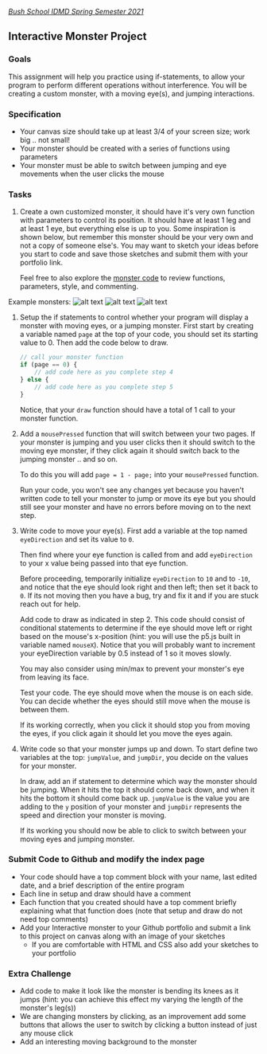 [_Bush School IDMD Spring Semester 2021_](https://chandrunarayan.github.io/idmd/)

## Interactive Monster Project

### Goals

This assignment will help you practice using if-statements, to allow your program to perform different operations without interference. You will be creating a custom monster, with a moving eye(s), and jumping interactions. 

### Specification

* Your canvas size should take up at least 3/4 of your screen size; work big .. not small!
* Your monster should be created with a series of functions using parameters
* Your monster must be able to switch between jumping and eye movements when the user clicks the mouse

### Tasks

1. Create a own customized monster, it should have it's very own function with parameters to control its position. It should have at least 1 leg and at least 1 eye, but everything else is up to you. Some inspiration is shown below, but remember this monster should be your very own and not a copy of someone else's. You may want to sketch your ideas before you start to code and save those sketches and submit them with your portfolio link.

	Feel free to also explore the [monster code](../code/monster) to review functions, parameters, style, and commenting.

Example monsters:
	![alt text][monster-1]
	![alt text][monster-2]
	![alt text][monster-3]

1. Setup the if statements to control whether your program will display a monster with moving eyes, or a jumping monster. First start by creating a variable named `page` at the top of your code, you should set its starting value to 0. Then add the code below to draw.

	```javascript
	// call your monster function
	if (page == 0) {
		// add code here as you complete step 4
	} else {
		// add code here as you complete step 5
	}
	```

	Notice, that your `draw` function should have a total of 1 call to your monster function.

1. Add a `mousePressed` function that will switch between your two pages. If your monster is jumping and you user clicks then it should switch to the moving eye monster, if they click again it should switch back to the jumping monster .. and so on.

	To do this you will add `page = 1 - page;` into your `mousePressed` function.

	Run your code, you won't see any changes yet because you haven't written code to tell your monster to jump or move its eye but you should still see your monster and have no errors before moving on to the next step.

1. Write code to move your eye(s). First add a variable at the top named `eyeDirection` and set its value to `0`. 

	Then find where your eye function is called from and add `eyeDirection` to your x value being passed into that eye function.

	Before proceeding, temporarily initialize `eyeDirection` to `10` and to `-10`, and notice that the eye should look right and then left; then set it back to `0`. If its not moving then you have a bug, try and fix it and if you are stuck reach out for help.

	Add code to draw as indicated in step 2. This code should consist of conditional statements to determine if the eye should move left or right based on the mouse's x-position (hint: you will use the p5.js built in variable named `mouseX`). Notice that you will probably want to increment your eyeDirection variable by 0.5 instead of 1 so it moves slowly.

	You may also consider using min/max to prevent your monster's eye from leaving its face.

	Test your code. The eye should move when the mouse is on each side. You can decide whether the eyes should still move when the mouse is between them.

	If its working correctly, when you click it should stop you from moving the eyes, if you click again it should let you move the eyes again.

1. Write code so that your monster jumps up and down. To start define two variables at the top: `jumpValue`, and `jumpDir`, you decide on the values for your monster.

	In draw, add an if statement to determine which way the monster should be jumping. When it hits the top it should come back down, and when it hits the bottom it should come back up. `jumpValue` is the value you are adding to the `y` position of your monster and `jumpDir` represents the speed and direction your monster is moving.

	If its working you should now be able to click to switch between your moving eyes and jumping monster.

### Submit Code to Github and modify the index page
* Your code should have a top comment block with your name, last edited date, and a brief description of the entire program
* Each line in setup and draw should have a comment
* Each function that you created should have a top comment briefly explaining what that function does (note that setup and draw do not need top comments)
* Add your Interactive monster to your Github portfolio and submit a link to this project on canvas along with an image of your sketches
	* If you are comfortable with HTML and CSS also add your sketches to your portfolio

### Extra Challenge
* Add code to make it look like the monster is bending its knees as it jumps (hint: you can achieve this effect my varying the length of the monster's leg(s))
* We are changing monsters by clicking, as an improvement add some buttons that allows the user to switch by clicking a button instead of just any mouse click
* Add an interesting moving background to the monster

[monster-1]: images/robot.png "Monster Example 1"

[monster-2]: images/monster_1.png "Monster Example 2"

[monster-3]: images/monster_2.png "Monster Example 3"
